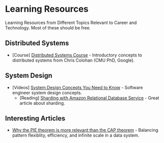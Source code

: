 # Learning Resources
Learning Resources from Different Topics Relevant to Career and Technology. Most of these should be free.

## Distributed Systems
* [Course] [Distributed Systems Course](https://www.distributedsystemscourse.com/) - Introductory concepts to distributed systems from Chris Colohan (CMU PhD, Google).

## System Design
* [Videos] [System Design Concepts You Need to Know](https://www.youtube.com/playlist?list=PL9nWRykSBSFjU7UGR37SFfOb1oMYLNhag) - Software engineer system design concepts.
  * [Reading] [Sharding with Amazon Relational Database Service](https://aws.amazon.com/blogs/database/sharding-with-amazon-relational-database-service/) - Great article about sharding.

## Interesting Articles
* [Why the PIE theorem is more relevant than the CAP theorem](https://www.alexdebrie.com/posts/choosing-a-database-with-pie/) - Balancing pattern flexiblity, efficiency, and infinite scale in a data system.
